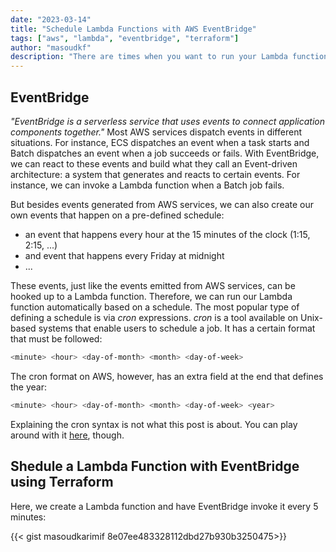 ```yaml
---
date: "2023-03-14"
title: "Schedule Lambda Functions with AWS EventBridge"
tags: ["aws", "lambda", "eventbridge", "terraform"]
author: "masoudkf"
description: "There are times when you want to run your Lambda function on a pre-defined schedule: every hour, every day, every Tuesday at 5 PM. AWS EventBridge helps us do that."
---
```


## EventBridge
_"EventBridge is a serverless service that uses events to connect application components together."_ Most AWS services dispatch events in different situations. For instance, ECS dispatches an event when a task starts and Batch dispatches an event when a job succeeds or fails. With EventBridge, we can react to these events and build what they call an Event-driven architecture: a system that generates and reacts to certain events. For instance, we can invoke a Lambda function when a Batch job fails.

But besides events generated from AWS services, we can also create our own events that happen on a pre-defined schedule:
- an event that happens every hour at the 15 minutes of the clock (1:15, 2:15, ...)
- and event that happens every Friday at midnight
- ...

These events, just like the events emitted from AWS services, can be hooked up to a Lambda function. Therefore, we can run our Lambda function automatically based on a schedule. The most popular type of defining a schedule is via _cron_ expressions. _cron_ is a tool available on Unix-based systems that enable users to schedule a job. It has a certain format that must be followed:

```bash
<minute> <hour> <day-of-month> <month> <day-of-week>
```

The cron format on AWS, however, has an extra field at the end that defines the year:
```bash
<minute> <hour> <day-of-month> <month> <day-of-week> <year>
```

Explaining the cron syntax is not what this post is about. You can play around with it [here](https://crontab.guru/), though. 

## Shedule a Lambda Function with EventBridge using Terraform
Here, we create a Lambda function and have EventBridge invoke it every 5 minutes:


{{< gist masoudkarimif 8e07ee483328112dbd27b930b3250475>}}
